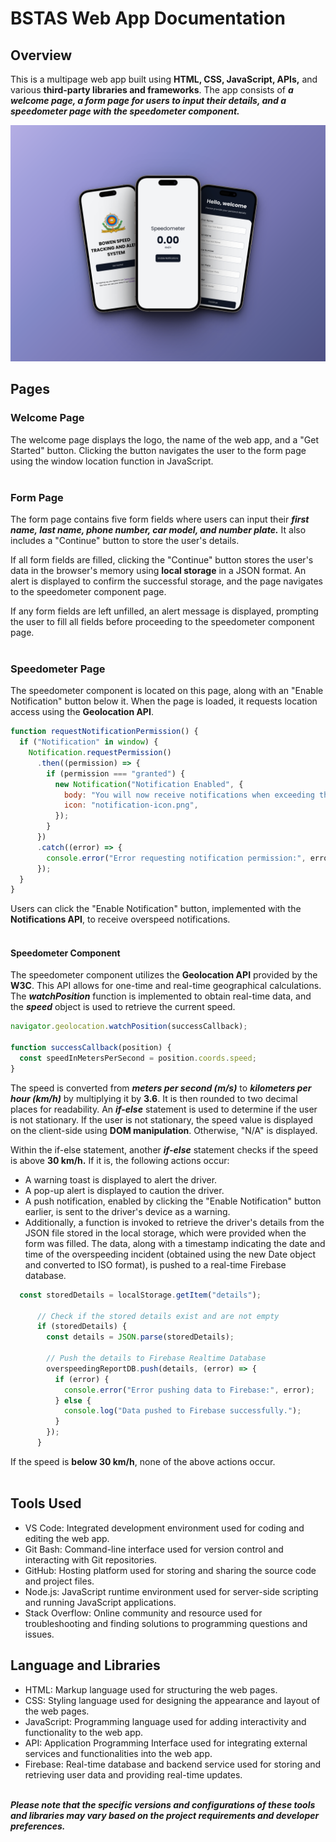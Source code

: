 # **BSTAS** Web App Documentation

## Overview

This is a multipage web app built using **HTML, CSS, JavaScript, APIs,** and various **third-party libraries and frameworks**. The app consists of ***a welcome page, a form page for users to input their details, and a speedometer page with the speedometer component.***

![BSTAS web app](assets/images/mockup.png)


## Pages

### Welcome Page

The welcome page displays the logo, the name of the web app, and a "Get Started" button. Clicking the button navigates the user to the form page using the window location function in JavaScript.<br><br>

### Form Page

The form page contains five form fields where users can input their ***first name, last name, phone number, car model, and number plate.*** It also includes a "Continue" button to store the user's details.


If all form fields are filled, clicking the "Continue" button stores the user's data in the browser's memory using **local storage** in a JSON format. An alert is displayed to confirm the successful storage, and the page navigates to the speedometer component page.

If any form fields are left unfilled, an alert message is displayed, prompting the user to fill all fields before proceeding to the speedometer component page.<br><br>

### Speedometer Page

The speedometer component is located on this page, along with an "Enable Notification" button below it. When the page is loaded, it requests location access using the **Geolocation API**.

```javascript
function requestNotificationPermission() {
  if ("Notification" in window) {
    Notification.requestPermission()
      .then((permission) => {
        if (permission === "granted") {
          new Notification("Notification Enabled", {
            body: "You will now receive notifications when exceeding the speed limit.",
            icon: "notification-icon.png",
          });
        }
      })
      .catch((error) => {
        console.error("Error requesting notification permission:", error);
      });
  }
}
```

Users can click the "Enable Notification" button, implemented with the **Notifications API**, to receive overspeed notifications.<br><br>

#### Speedometer Component

The speedometer component utilizes the **Geolocation API** provided by the **W3C**. This API allows for one-time and real-time geographical calculations. The ***watchPosition*** function is implemented to obtain real-time data, and the ***speed*** object is used to retrieve the current speed.

```javascript
navigator.geolocation.watchPosition(successCallback);

function successCallback(position) {
  const speedInMetersPerSecond = position.coords.speed;
}
```

The speed is converted from ***meters per second (m/s)*** to ***kilometers per hour (km/h)*** by multiplying it by **3.6**. It is then rounded to two decimal places for readability.
An ***if-else*** statement is used to determine if the user is not stationary. If the user is not stationary, the speed value is displayed on the client-side using **DOM manipulation**. Otherwise, "N/A" is displayed.

Within the if-else statement, another ***if-else*** statement checks if the speed is above **30 km/h.** If it is, the following actions occur:

- A warning toast is displayed to alert the driver.
- A pop-up alert is displayed to caution the driver.
- A push notification, enabled by clicking the "Enable Notification" button earlier, is sent to the driver's device as a warning.
- Additionally, a function is invoked to retrieve the driver's details from the JSON file stored in the local storage, which were provided when the form was filled. The data, along with a timestamp indicating the date and time of the overspeeding incident (obtained using the new Date object and converted to ISO format), is pushed to a real-time Firebase database.

``` javascript
  const storedDetails = localStorage.getItem("details");

      // Check if the stored details exist and are not empty
      if (storedDetails) {
        const details = JSON.parse(storedDetails);

        // Push the details to Firebase Realtime Database
        overspeedingReportDB.push(details, (error) => {
          if (error) {
            console.error("Error pushing data to Firebase:", error);
          } else {
            console.log("Data pushed to Firebase successfully.");
          }
        });
      }
```

If the speed is **below 30 km/h**, none of the above actions occur.<br><br>

## Tools Used

- VS Code: Integrated development environment used for coding and editing the web app.
- Git Bash: Command-line interface used for version control and interacting with Git repositories.
- GitHub: Hosting platform used for storing and sharing the source code and project files.
- Node.js: JavaScript runtime environment used for server-side scripting and running JavaScript applications.
- Stack Overflow: Online community and resource used for troubleshooting and finding solutions to programming questions and issues.

## Language and Libraries

- HTML: Markup language used for structuring the web pages.
- CSS: Styling language used for designing the appearance and layout of the web pages.
- JavaScript: Programming language used for adding interactivity and functionality to the web app.
- API: Application Programming Interface used for integrating external services and functionalities into the web app.
- Firebase: Real-time database and backend service used for storing and retrieving user data and providing real-time updates.<br><br>

***Please note that the specific versions and configurations of these tools and libraries may vary based on the project requirements and developer preferences.***